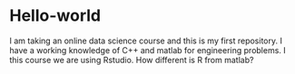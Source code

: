 # Hello-world
I am taking an online data science course and this is my first repository.
I have a working knowledge of C++ and matlab for engineering problems. I this course we are using Rstudio. How different is R from matlab?
